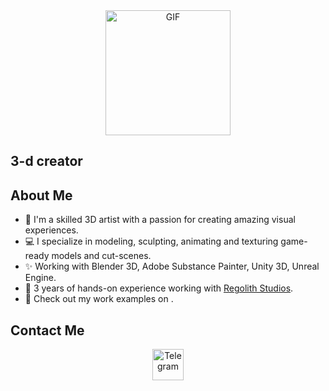 <div id="header" align="center">
  <img src="https://media.giphy.com/media/xT0GqjBCkO9BEiSEOk/giphy.gif" width="200" alt="GIF">
</div>

## 3-d creator

## About Me

- 🌟 I'm a skilled 3D artist with a passion for creating amazing visual experiences.
- 💻 I specialize in modeling, sculpting, animating and texturing game-ready models and сut-scenes.
- ✨ Working with Blender 3D, Adobe Substance Painter, Unity 3D, Unreal Engine.
- 🌟 3 years of hands-on experience working with <a href="https://instagram.com/regolithstudios?igshid=OGQ5ZDc2ODk2ZA==" target="_blank">Regolith Studios</a>.
- 🚀 Check out my work examples on   .

## Contact Me
<div id="badges" align="center">
  <a href="http://t.me/poifdgk">
    <img src="https://akm-img-a-in.tosshub.com/indiatoday/images/story/202109/Telegram_1%27.jpg?size=1200:675" width="50" alt="Telegram">
  </a>
</div>
